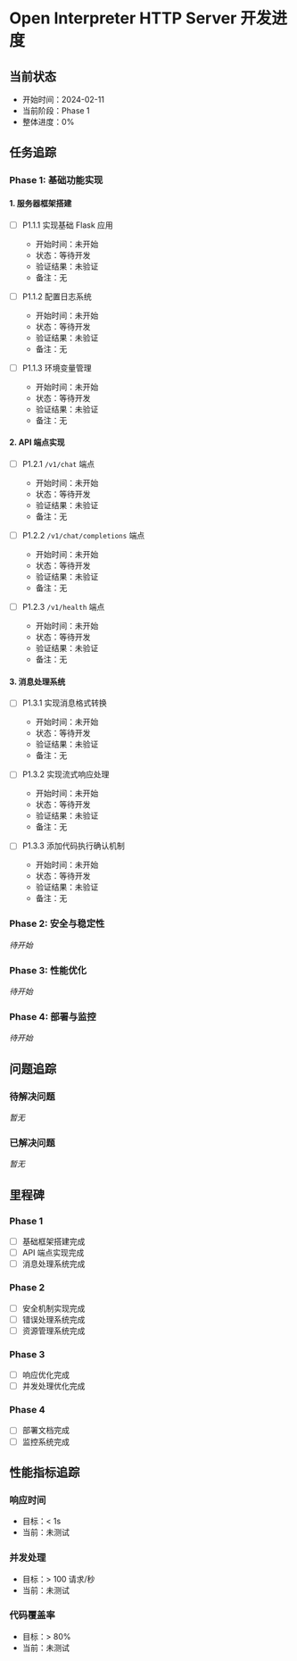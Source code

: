 # Open Interpreter HTTP Server 开发进度

## 当前状态

- 开始时间：2024-02-11
- 当前阶段：Phase 1
- 整体进度：0%

## 任务追踪

### Phase 1: 基础功能实现

#### 1. 服务器框架搭建
- [ ] P1.1.1 实现基础 Flask 应用
  - 开始时间：未开始
  - 状态：等待开发
  - 验证结果：未验证
  - 备注：无

- [ ] P1.1.2 配置日志系统
  - 开始时间：未开始
  - 状态：等待开发
  - 验证结果：未验证
  - 备注：无

- [ ] P1.1.3 环境变量管理
  - 开始时间：未开始
  - 状态：等待开发
  - 验证结果：未验证
  - 备注：无

#### 2. API 端点实现
- [ ] P1.2.1 `/v1/chat` 端点
  - 开始时间：未开始
  - 状态：等待开发
  - 验证结果：未验证
  - 备注：无

- [ ] P1.2.2 `/v1/chat/completions` 端点
  - 开始时间：未开始
  - 状态：等待开发
  - 验证结果：未验证
  - 备注：无

- [ ] P1.2.3 `/v1/health` 端点
  - 开始时间：未开始
  - 状态：等待开发
  - 验证结果：未验证
  - 备注：无

#### 3. 消息处理系统
- [ ] P1.3.1 实现消息格式转换
  - 开始时间：未开始
  - 状态：等待开发
  - 验证结果：未验证
  - 备注：无

- [ ] P1.3.2 实现流式响应处理
  - 开始时间：未开始
  - 状态：等待开发
  - 验证结果：未验证
  - 备注：无

- [ ] P1.3.3 添加代码执行确认机制
  - 开始时间：未开始
  - 状态：等待开发
  - 验证结果：未验证
  - 备注：无

### Phase 2: 安全与稳定性
*待开始*

### Phase 3: 性能优化
*待开始*

### Phase 4: 部署与监控
*待开始*

## 问题追踪

### 待解决问题
*暂无*

### 已解决问题
*暂无*

## 里程碑

### Phase 1
- [ ] 基础框架搭建完成
- [ ] API 端点实现完成
- [ ] 消息处理系统完成

### Phase 2
- [ ] 安全机制实现完成
- [ ] 错误处理系统完成
- [ ] 资源管理系统完成

### Phase 3
- [ ] 响应优化完成
- [ ] 并发处理优化完成

### Phase 4
- [ ] 部署文档完成
- [ ] 监控系统完成

## 性能指标追踪

### 响应时间
- 目标：< 1s
- 当前：未测试

### 并发处理
- 目标：> 100 请求/秒
- 当前：未测试

### 代码覆盖率
- 目标：> 80%
- 当前：未测试 